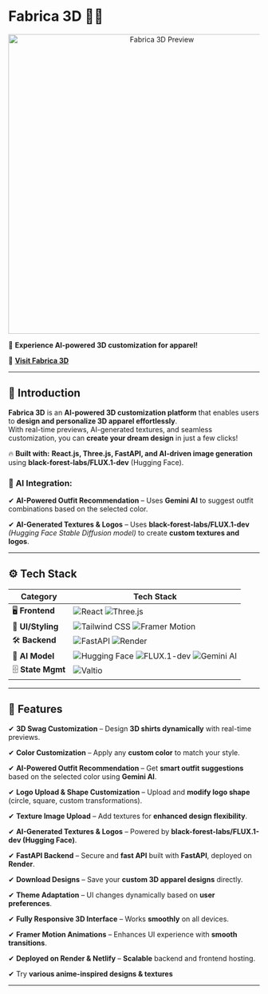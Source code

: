 # **Fabrica 3D 👕👚**  
<p align="center">
  <img src="https://res.cloudinary.com/drts3ztiy/image/upload/v1742287570/Screenshot_2025-03-18_113845_og7pcj.png" alt="Fabrica 3D Preview" width="600"/>
</p>

🚀 **Experience AI-powered 3D customization for apparel!**  

🔗 **[Visit Fabrica 3D](https://shirt3d98.netlify.app/)**  

---

## **🤖 Introduction**  

**Fabrica 3D** is an **AI-powered 3D customization platform** that enables users to **design and personalize 3D apparel effortlessly**.  
With real-time previews, AI-generated textures, and seamless customization, you can **create your dream design** in just a few clicks!  

🔥 **Built with:** **React.js, Three.js, FastAPI, and AI-driven image generation** using **black-forest-labs/FLUX.1-dev** (Hugging Face).  

### 🧠 **AI Integration:**  

✔ **AI-Powered Outfit Recommendation** – Uses **Gemini AI** to suggest outfit combinations based on the selected color.  

✔ **AI-Generated Textures & Logos** – Uses **black-forest-labs/FLUX.1-dev** *(Hugging Face Stable Diffusion model)* to create **custom textures and logos**.  

---

## **⚙️ Tech Stack**  

| **Category**       | **Tech Stack**                                                                                                                                                                                                 |
|--------------------|---------------------------------------------------------------------------------------------------------------------------------------------------------------------------------------------------------------|
| 🖥 **Frontend**    | ![React](https://img.shields.io/badge/React-20232A?style=for-the-badge&logo=react&logoColor=61DAFB)  ![Three.js](https://img.shields.io/badge/Three.js-000000?style=for-the-badge&logo=three.js&logoColor=white) |
| 🎨 **UI/Styling**  | ![Tailwind CSS](https://img.shields.io/badge/Tailwind_CSS-38B2AC?style=for-the-badge&logo=tailwind-css&logoColor=white) ![Framer Motion](https://img.shields.io/badge/Framer_Motion-EF005C?style=for-the-badge&logo=framer&logoColor=white) |
| 🛠 **Backend**     | ![FastAPI](https://img.shields.io/badge/FastAPI-009688?style=for-the-badge&logo=fastapi&logoColor=white) ![Render](https://img.shields.io/badge/Deployed%20on-Render-46a2f1?style=for-the-badge)               |
| 🤖 **AI Model**    | ![Hugging Face](https://img.shields.io/badge/Hugging%20Face-FFCC4D?style=for-the-badge&logo=huggingface&logoColor=white) ![FLUX.1-dev](https://img.shields.io/badge/black--forest--labs-FLUX.1--dev-gray?style=for-the-badge) ![Gemini AI](https://img.shields.io/badge/Gemini_AI-4285F4?style=for-the-badge&logo=google&logoColor=white) |
| 🗄 **State Mgmt**  | ![Valtio](https://img.shields.io/badge/Valtio-FF7B00?style=for-the-badge)                                                                                                                                    |

---

## **🔋 Features**  

✔ **3D Swag Customization** – Design **3D shirts dynamically** with real-time previews.  

✔ **Color Customization** – Apply any **custom color** to match your style.  

✔ **AI-Powered Outfit Recommendation** – Get **smart outfit suggestions** based on the selected color using **Gemini AI**.  

✔ **Logo Upload & Shape Customization** – Upload and **modify logo shape** (circle, square, custom transformations).  

✔ **Texture Image Upload** – Add textures for **enhanced design flexibility**.  

✔ **AI-Generated Textures & Logos** – Powered by **black-forest-labs/FLUX.1-dev (Hugging Face)**.  

✔ **FastAPI Backend** – Secure and **fast API** built with **FastAPI**, deployed on **Render**.  

✔ **Download Designs** – Save your **custom 3D apparel designs** directly.  

✔ **Theme Adaptation** – UI changes dynamically based on **user preferences**.  

✔ **Fully Responsive 3D Interface** – Works **smoothly** on all devices.  

✔ **Framer Motion Animations** – Enhances UI experience with **smooth transitions**.  

✔ **Deployed on Render & Netlify** – **Scalable** backend and frontend hosting.  

✔  Try **various anime-inspired designs & textures** 

---


